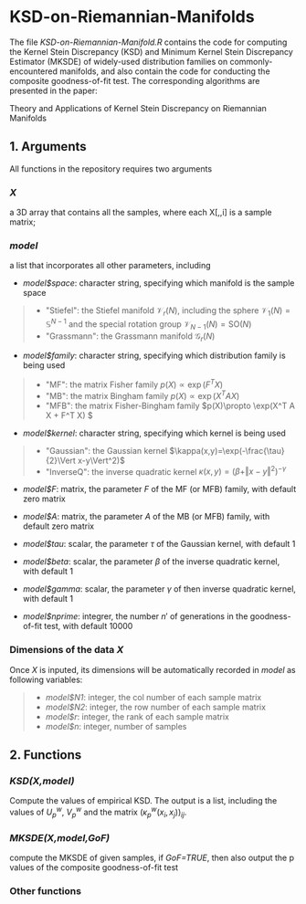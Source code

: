# KSD-on-Riemannian-Manifolds

The file _KSD-on-Riemannian-Manifold.R_ contains the code for computing the Kernel Stein Discrepancy (KSD) and Minimum Kernel Stein Discrepancy Estimator (MKSDE) of widely-used distribution families on commonly-encountered manifolds, and also contain the code for conducting the composite goodness-of-fit test. The corresponding algorithms are presented in the paper:

Theory and Applications of Kernel Stein Discrepancy on Riemannian Manifolds

## 1. Arguments

All functions in the repository requires two arguments

### _X_
a 3D array that contains all the samples, where each X[,,i] is a sample matrix; 

### _model_
a list that incorporates all other parameters, including
- _model$space_: character string, specifying which manifold is the sample space
> - "Stiefel": the Stiefel manifold $\mathcal{V}_ r(N)$, including the sphere $\mathcal{V}_ 1(N)=\mathbb{S}^{N-1}$ and the special rotation group $\mathcal{V}_ {N-1}(N)=\text{SO}(N)$
> - "Grassmann": the Grassmann manifold $\mathcal{G}_ r(N)$

- _model$family_: character string, specifying which distribution family is being used
> - "MF": the matrix Fisher family $p(X)\propto\exp(F^T X)$
> - "MB": the matrix Bingham family $p(X)\propto\exp(X^T A X)$
> - "MFB": the matrix Fisher-Bingham family $p(X)\propto \exp(X^T A X + F^T X) $
  
- _model$kernel_: character string, specifying which kernel is being used
> - "Gaussian": the Gaussian kernel $\kappa(x,y)=\exp(-\frac{\tau}{2}\Vert x-y\Vert^2)$
> - "InverseQ": the inverse quadratic kernel $\kappa(x,y)= (\beta+\Vert x-y\Vert^2)^{-\gamma}$

- _model$F_: matrix, the parameter $F$ of the MF (or MFB) family, with default zero matrix
- _model$A_: matrix, the parameter $A$ of the MB (or MFB) family, with default zero matrix
- _model$tau_: scalar, the parameter $\tau$ of the Gaussian kernel, with default $1$
- _model$beta_: scalar, the parameter $\beta$ of the inverse quadratic kernel, with default $1$
- _model$gamma_: scalar, the parameter $\gamma$ of then inverse quadratic kernel, with default $1$

- _model$nprime_: integrer, the number $n'$ of generations in the goodness-of-fit test, with default $10000$

### Dimensions of the data _X_
Once _X_ is inputed, its dimensions will be automatically recorded in _model_ as following variables:
> - _model$N1_: integer, the col number of each sample matrix
> - _model$N2_: integer, the row number of each sample matrix
> - _model$r_: integer, the rank of each sample matrix
> - _model$n_: integer, number of samples

## 2. Functions

### _KSD(X,model)_
Compute the values of empirical KSD. The output is a list, including the values of $U^w_ p$, $V^w_ p$ and the matrix $(\kappa^w_ p(x_ i,x_ j))_{i j}$.

### _MKSDE(X,model,GoF)_
compute the MKSDE of given samples, if _GoF=TRUE_, then also output the p values of the composite goodness-of-fit test

### Other functions

